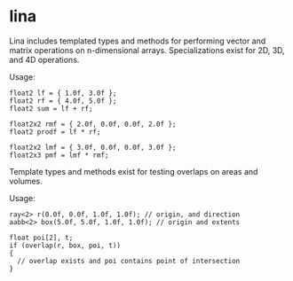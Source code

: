 # lina
Lina includes templated types and methods for performing vector and matrix operations on n-dimensional arrays. Specializations exist for 2D, 3D, and 4D operations.

Usage:
```
float2 lf = { 1.0f, 3.0f };
float2 rf = { 4.0f, 5.0f };
float2 sum = lf + rf;

float2x2 rmf = { 2.0f, 0.0f, 0.0f, 2.0f };
float2 prodf = lf * rf;

float2x2 lmf = { 3.0f, 0.0f, 0.0f, 3.0f };
float2x3 pmf = lmf * rmf; 
```

Template types and methods exist for testing overlaps on areas and volumes.

Usage:
```
ray<2> r(0.0f, 0.0f, 1.0f, 1.0f); // origin, and direction
aabb<2> box(5.0f, 5.0f, 1.0f, 1.0f); // origin and extents

float poi[2], t;
if (overlap(r, box, poi, t))
{
  // overlap exists and poi contains point of intersection
}
```
